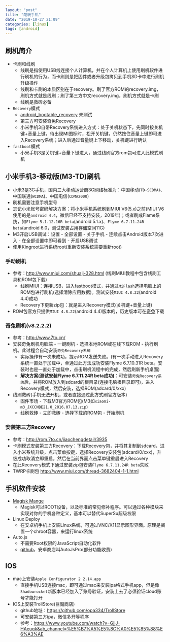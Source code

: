```yaml
---
layout: "post"
title: "酷玩手机"
date: "2019-10-27 21:09"
categories: [linux]
tags: [android]
---
```


## 刷机简介

- 卡刷和线刷
    - 线刷是指使用USB线连接个人计算机，并在个人计算机上使用刷机软件进行刷机的行为，而卡刷则是把固件或者升级包拷贝到手机SD卡中进行刷机升级操作
    - 线刷和卡刷的本质区别在于recovery。刷了官方ROM的recovery.img，刷机方式就是线刷；刷了第三方中文recovery.img，刷机方式就是卡刷
    - 线刷是救砖必备
- `Recovery`模式
    - [android_bootable_recovery](https://github.com/omnirom/android_bootable_recovery) 未测试
    - 第三方可安装奇兔Recovery
    - 小米手机3自带Recovery系统进入方式：处于关机状态下，先同时按关机键+音量上键，待出现MI图标时，松开关机键，仍然按住音量上键即可进入Recovery系统；进入后通过音量键上下移动，关机键进行确认
- `fastboot`模式
    - 小米手机3是关机键+音量下键进入，通过线刷官方rom包可进入此模式刷机

## 小米手机3-移动版(M3-TD)刷机

- 小米3是3G手机，国内三大移动运营商3G网络标准为：中国移动(`TD-SCDMA`)、中国联通(`WCDMA`)、中国电信(`CDMA2000`)
- 刷机需要注意手机型号
- 忘记小米账号密码解决方案：将小米手机系统刷到MIUI V6(5.x)之前(MIUI V6使用的是`android 4.4`，微信已经不支持安装，2019年)；或者刷成Flame系统，如`Flyme 5.1.12.16R beta`(android 5.1.x)、`Flyme 6.7.11.24R beta`(android 6.0，测试安装占用存储空间11G)
- M3开启USB调试：设置 - 全部设置 - 关于手机 - 连续点击Android版本7次进入 - 在全部设置中即可看到 - 开启USB调试
- 使用Kingroot进行系统root(重新安装系统需要重新root)

### 手动刷机

- 参考：http://www.miui.com/shuaji-328.html (线刷MIUI教程中包含线刷工具和ROM包下载)
    - 线刷MIUI：连接USB，进入fastboot模式，并通过`MiFlash`选择电脑上的ROM包进行刷机(选择清除应用数据)。测试安装`MIUI 4.8.22`(android 4.4)成功
    - Recovery下更新zip包：就是进入Recovery模式(关机键+音量上键)
- ROM包官方只提供`MIUI 4.8.22`(android 4.4)版本的，历史版本可在[奇兔](http://www.7to.cn/)下载

### 奇兔刷机(v8.2.2.2)

- 参考：http://www.7to.cn/
- 安装奇兔刷机电脑端 - 一键刷机 - 选择本地ROM或在线下载ROM - 执行刷机。此过程会自动安装`奇兔Recovery系统`
    - 实际操作有一次未成功，提示ROM发送失败。(有一次手动进入Recovery系统一直处于加载中，单通过此方法成功安装Flyme 6.7.10.31R beta。安装时也是一直处于加载中，点击刷机流程中的完成，然后刷新手机桌面)
    - **解决方案(测试安装Flyme 6.7.11.24R beta成功)**：可安装`奇兔Recovery系统`后，并将ROM放入到sdcard的根目录(连接电脑根目录即可)，进入Recovery模式，然后安装，选择ROM(adcard/0/xxx)
- 线刷救砖(手机无法开机，或者直接通过此方式刷官方版本)
    - 固件市场 - 下载M3官方ROM包(M3如`xiaomi-m3_JXCCNBE21.0_2016.07.13.zip`)
    - 线刷救砖 - 立即救砖 - 选择下载的ROM包 - 开始刷机

### 安装第三方Recovery

- 参考：http://rom.7to.cn/jiaochengdetail/3935
- 卡刷模式安装第三方Recovery：下载Recovery包，并将其复制到sdcard，进入小米系统升级，点击菜单按键，选择Recovery安装包(adcard/0/xxx)，升级成功取消立即重启，然后在当前界面点击菜单键重启进入Recovery
- 在此Recovery模式下通过安装zip包安装`Flyme 6.7.11.24R beta`失败
- TWRP卡刷包 http://www.miui.com/thread-3682404-1-1.html

## 手机软件安装

- [Magisk Mange](https://github.com/topjohnwu/Magisk)
    - Magisk可以ROOT设备，以及标准的常见修补程序。可以通过各种模块来实现对你的手机各种定义，基本可以替代SuperSu超级权限
- Linux Deploy
    - 在安卓机手机上安装Linux系统，可通过VNC/X11显示图形界面。原理是搁置一个chroot容器，来运行linux系统
- Auto.js
    - 不需要Root权限的JavaScript自动化软件
    - [github](https://github.com/hyb1996/Auto.js)，安卓商店叫AutoJsPro(部分功能收费)

## IOS

- mac上安装`Apple Configurator 2 2.14.app`
    - 直接手机USB连接mac，即可通过mac来安装ipa格式手机app，但是像`Shadowrocket`新版本已经加入了账号验证，安装上去了必须验证cloud账号才能打开
- IOS上安装TrollStore(巨魔商店)
    - github地址：https://github.com/opa334/TrollStore
    - 可安装第三方ipa，微信多开等程序
    - 参考：https://www.youtube.com/watch?v=GjjJ-HAeuqk&ab_channel=%E5%B7%A5%E5%8C%A0%E5%85%88%E6%A3%AE


